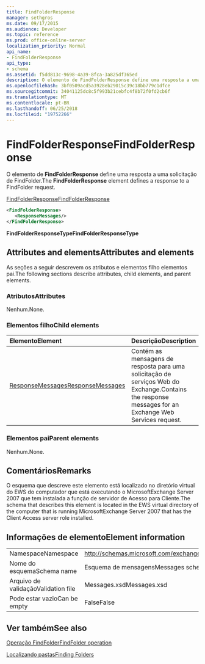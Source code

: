 ```yaml
---
title: FindFolderResponse
manager: sethgros
ms.date: 09/17/2015
ms.audience: Developer
ms.topic: reference
ms.prod: office-online-server
localization_priority: Normal
api_name:
- FindFolderResponse
api_type:
- schema
ms.assetid: f5dd813c-9698-4a39-8fca-3a825df365ed
description: O elemento de FindFolderResponse define uma resposta a uma solicitação de FindFolder.
ms.openlocfilehash: 3bf0509acd5a3928eb29015c39c18bb779c1dfce
ms.sourcegitcommit: 34041125dc8c5f993b21cebfc4f8b72f0fd2cb6f
ms.translationtype: MT
ms.contentlocale: pt-BR
ms.lasthandoff: 06/25/2018
ms.locfileid: "19752266"
---
```

# <a name="findfolderresponse"></a><span data-ttu-id="20bce-103">FindFolderResponse</span><span class="sxs-lookup"><span data-stu-id="20bce-103">FindFolderResponse</span></span>

<span data-ttu-id="20bce-104">O elemento de **FindFolderResponse** define uma resposta a uma solicitação de FindFolder.</span><span class="sxs-lookup"><span data-stu-id="20bce-104">The **FindFolderResponse** element defines a response to a FindFolder request.</span></span> 
  
[<span data-ttu-id="20bce-105">FindFolderResponse</span><span class="sxs-lookup"><span data-stu-id="20bce-105">FindFolderResponse</span></span>](findfolderresponse.md)
  
```xml
<FindFolderResponse>
   <ResponseMessages/>
</FindFolderResponse>
```

 <span data-ttu-id="20bce-106">**FindFolderResponseType**</span><span class="sxs-lookup"><span data-stu-id="20bce-106">**FindFolderResponseType**</span></span>
## <a name="attributes-and-elements"></a><span data-ttu-id="20bce-107">Attributes and elements</span><span class="sxs-lookup"><span data-stu-id="20bce-107">Attributes and elements</span></span>

<span data-ttu-id="20bce-108">As seções a seguir descrevem os atributos e elementos filho elementos pai.</span><span class="sxs-lookup"><span data-stu-id="20bce-108">The following sections describe attributes, child elements, and parent elements.</span></span>
  
### <a name="attributes"></a><span data-ttu-id="20bce-109">Atributos</span><span class="sxs-lookup"><span data-stu-id="20bce-109">Attributes</span></span>

<span data-ttu-id="20bce-110">Nenhum.</span><span class="sxs-lookup"><span data-stu-id="20bce-110">None.</span></span>
  
### <a name="child-elements"></a><span data-ttu-id="20bce-111">Elementos filho</span><span class="sxs-lookup"><span data-stu-id="20bce-111">Child elements</span></span>

|<span data-ttu-id="20bce-112">**Elemento**</span><span class="sxs-lookup"><span data-stu-id="20bce-112">**Element**</span></span>|<span data-ttu-id="20bce-113">**Descrição**</span><span class="sxs-lookup"><span data-stu-id="20bce-113">**Description**</span></span>|
|:-----|:-----|
|[<span data-ttu-id="20bce-114">ResponseMessages</span><span class="sxs-lookup"><span data-stu-id="20bce-114">ResponseMessages</span></span>](responsemessages.md) <br/> |<span data-ttu-id="20bce-115">Contém as mensagens de resposta para uma solicitação de serviços Web do Exchange.</span><span class="sxs-lookup"><span data-stu-id="20bce-115">Contains the response messages for an Exchange Web Services request.</span></span>  <br/> |
   
### <a name="parent-elements"></a><span data-ttu-id="20bce-116">Elementos pai</span><span class="sxs-lookup"><span data-stu-id="20bce-116">Parent elements</span></span>

<span data-ttu-id="20bce-117">Nenhum.</span><span class="sxs-lookup"><span data-stu-id="20bce-117">None.</span></span>
  
## <a name="remarks"></a><span data-ttu-id="20bce-118">Comentários</span><span class="sxs-lookup"><span data-stu-id="20bce-118">Remarks</span></span>

<span data-ttu-id="20bce-119">O esquema que descreve este elemento está localizado no diretório virtual do EWS do computador que está executando o MicrosoftExchange Server 2007 que tem instalada a função de servidor de Acesso para Cliente.</span><span class="sxs-lookup"><span data-stu-id="20bce-119">The schema that describes this element is located in the EWS virtual directory of the computer that is running MicrosoftExchange Server 2007 that has the Client Access server role installed.</span></span>
  
## <a name="element-information"></a><span data-ttu-id="20bce-120">Informações de elemento</span><span class="sxs-lookup"><span data-stu-id="20bce-120">Element information</span></span>

|||
|:-----|:-----|
|<span data-ttu-id="20bce-121">Namespace</span><span class="sxs-lookup"><span data-stu-id="20bce-121">Namespace</span></span>  <br/> |http://schemas.microsoft.com/exchange/services/2006/messages  <br/> |
|<span data-ttu-id="20bce-122">Nome do esquema</span><span class="sxs-lookup"><span data-stu-id="20bce-122">Schema name</span></span>  <br/> |<span data-ttu-id="20bce-123">Esquema de mensagens</span><span class="sxs-lookup"><span data-stu-id="20bce-123">Messages schema</span></span>  <br/> |
|<span data-ttu-id="20bce-124">Arquivo de validação</span><span class="sxs-lookup"><span data-stu-id="20bce-124">Validation file</span></span>  <br/> |<span data-ttu-id="20bce-125">Messages.xsd</span><span class="sxs-lookup"><span data-stu-id="20bce-125">Messages.xsd</span></span>  <br/> |
|<span data-ttu-id="20bce-126">Pode estar vazio</span><span class="sxs-lookup"><span data-stu-id="20bce-126">Can be empty</span></span>  <br/> |<span data-ttu-id="20bce-127">False</span><span class="sxs-lookup"><span data-stu-id="20bce-127">False</span></span>  <br/> |
   
## <a name="see-also"></a><span data-ttu-id="20bce-128">Ver também</span><span class="sxs-lookup"><span data-stu-id="20bce-128">See also</span></span>



[<span data-ttu-id="20bce-129">Operação FindFolder</span><span class="sxs-lookup"><span data-stu-id="20bce-129">FindFolder operation</span></span>](findfolder-operation.md)


[<span data-ttu-id="20bce-130">Localizando pastas</span><span class="sxs-lookup"><span data-stu-id="20bce-130">Finding Folders</span></span>](http://msdn.microsoft.com/library/9124d868-017a-43f0-b915-5c0082cacec9%28Office.15%29.aspx)

